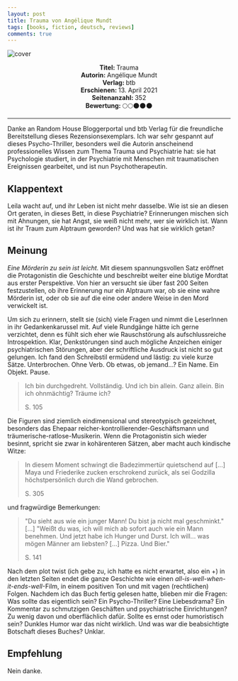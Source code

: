```yaml
---
layout: post
title: Trauma von Angélique Mundt
tags: [books, fiction, deutsch, reviews]
comments: true
---
```


![cover](../assets/img/Trauma.jpg)

<div align="center"><strong>Titel: </strong>Trauma</div>
<div align="center"><strong>Autorin: </strong>Angélique Mundt</div>
<div align="center"><strong>Verlag: </strong>btb</div>
<div align="center"><strong>Erschienen: </strong>13. April 2021</div>
<div align="center"><strong>Seitenanzahl: </strong>352</div>
<div align="center"><strong>Bewertung: </strong> 🌕🌕🌑🌑🌑</div>

___

Danke an Random House Bloggerportal und btb Verlag für die freundliche Bereitstellung dieses Rezensionsexemplars. Ich war sehr gespannt auf dieses Psycho-Thriller, besonders weil die Autorin anscheinend professionelles Wissen zum Thema Trauma und Psychiatrie hat: sie hat Psychologie studiert, in der Psychiatrie mit Menschen mit traumatischen Ereignissen gearbeitet, und ist nun Psychotherapeutin.

## Klappentext
Leila wacht auf, und ihr Leben ist nicht mehr dasselbe. Wie ist sie an diesen Ort geraten, in dieses Bett, in diese Psychiatrie? Erinnerungen mischen sich mit Ahnungen, sie hat Angst, sie weiß nicht mehr, wer sie wirklich ist. Wann ist ihr Traum zum Alptraum geworden? Und was hat sie wirklich getan?

## Meinung
*Eine Mörderin zu sein ist leicht.* Mit diesem spannungsvollen Satz eröffnet die Protagonistin die Geschichte und beschreibt weiter eine blutige Mordtat aus erster Perspektive. Von hier an versucht sie über fast 200 Seiten festzustellen, ob ihre Erinnerung nur ein Alptraum war, ob sie eine wahre Mörderin ist, oder ob sie auf die eine oder andere Weise in den Mord verwickelt ist. 

Um sich zu erinnern, stellt sie (sich) viele Fragen und nimmt die LeserInnen in ihr Gedankenkarussel mit. Auf viele Rundgänge hätte ich gerne verzichtet, denn es fühlt sich eher wie Rauschstörung als aufschlussreiche Introspektion. Klar, Denkstörungen sind auch mögliche Anzeichen einiger psychiatrischen Störungen, aber der schriftliche Ausdruck ist nicht so gut gelungen. Ich fand den Schreibstil ermüdend und lästig: zu viele kurze Sätze. Unterbrochen. Ohne Verb. Ob etwas, ob jemand...? Ein Name. Ein Objekt. Pause. 

> Ich bin durchgedreht.
> Vollständig.
> Und ich bin allein.
> Ganz allein.
> Bin ich ohnmächtig?
> Träume ich?
>
> S. 105

Die Figuren sind ziemlich eindimensional und stereotypisch gezeichnet, besonders das Ehepaar reicher-kontrollierender-Geschäftsmann und träumerische-ratlose-Musikerin. Wenn die Protagonistin sich wieder besinnt, spricht sie zwar in kohärenteren Sätzen, aber macht auch kindische Witze:

> In diesem Moment schwingt  die Badezimmertür quietschend auf [...] Maya und Friederike zucken erschrokend zurück, als sei Godzilla höchstpersönlich durch die Wand gebrochen.
> 
> S. 305

und fragwürdige Bemerkungen:

> "Du sieht aus wie ein junger Mann! Du bist ja nicht mal geschminkt." [...]
> "Weißt du was, ich will mich ab sofort auch wie ein Mann benehmen. Und jetzt habe ich Hunger und Durst. Ich will... was mögen Männer am liebsten? [...] Pizza. Und Bier."
>
> S. 141

Nach dem plot twist (ich gebe zu, ich hatte es nicht erwartet, also ein +) in den letzten Seiten endet die ganze Geschichte wie einen *all-is-well-when-it-ends-well*-Film, in einem positiven Ton und mit vagen (rechtlichen) Folgen. Nachdem ich das Buch fertig gelesen hatte, blieben mir die Fragen: Was sollte das eigentlich sein? Ein Psycho-Thriller? Eine Liebesdrama? Ein Kommentar zu schmutzigen Geschäften und psychiatrische Einrichtungen? Zu wenig davon und oberflächlich dafür. Sollte es ernst oder humoristisch sein? Dunkles Humor war das nicht wirklich. Und was war die beabsichtigte Botschaft dieses Buches? Unklar.


## Empfehlung
Nein danke.